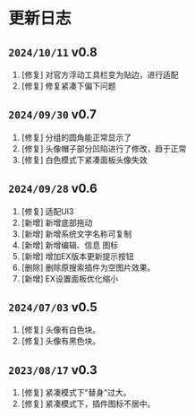# 更新日志

## `2024/10/11` v0.8

1. [修复] 对官方浮动工具栏变为贴边，进行适配
2. [修复] 修复紧凑下偏下问题

## `2024/09/30` v0.7

1. [修复] 分组的圆角能正常显示了
2. [修复] 头像帽子部分凹陷进行了修改，趋于正常
3. [修复] 白色模式下紧凑面板头像失效

## `2024/09/28` v0.6

1. [修复] 适配UI3
2. [新增] 新增底部拖动
3. [新增] 新增系统文字名称可复制
4. [新增] 新增编辑、信息 图标
5. [新增] 增加EX版本更新提示按钮
6. [删除] 删除原搜索插件为空图片效果。
7. [新增] EX设置面板优化缩小


## `2024/07/03` v0.5

1. [修复] 头像有白色块。
2. [修复] 头像有黑色块。

## `2023/08/17` v0.3

1. [修复] 紧凑模式下"替身"过大。
2. [修复] 紧凑模式下，插件图标不居中。

